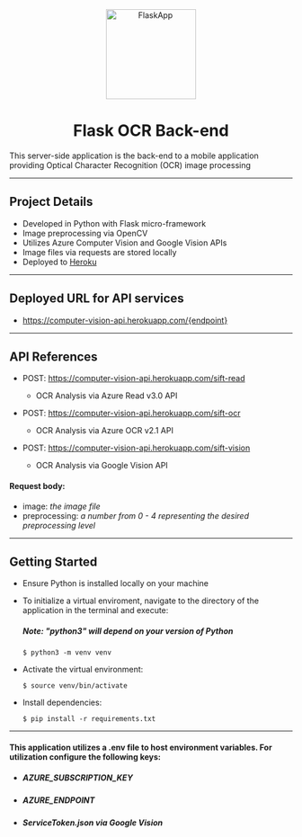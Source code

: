 <div align="center" markdown="1">

<img src="https://www.probytes.net/wp-content/uploads/2018/10/flask-logo-png-transparent.png" height="160" alt="FlaskApp">
<br/>

# Flask OCR Back-end

</div>

This server-side application is the back-end to a mobile application providing Optical Character Recognition (OCR) image processing

---

## Project Details

- Developed in Python with Flask micro-framework
- Image preprocessing via OpenCV
- Utilizes Azure Computer Vision and Google Vision APIs
- Image files via requests are stored locally
- Deployed to [Heroku](https://www.heroku.com/)

---

## Deployed URL for API services

- https://computer-vision-api.herokuapp.com/{endpoint}

---

## API References

- POST: https://computer-vision-api.herokuapp.com/sift-read

  - OCR Analysis via Azure Read v3.0 API

- POST: https://computer-vision-api.herokuapp.com/sift-ocr

  - OCR Analysis via Azure OCR v2.1 API

- POST: https://computer-vision-api.herokuapp.com/sift-vision
  - OCR Analysis via Google Vision API

#### Request body:

- image: _the image file_
- preprocessing: _a number from 0 - 4 representing the desired preprocessing level_

---

## Getting Started

- Ensure Python is installed locally on your machine
- To initialize a virtual enviroment, navigate to the directory of the application in the terminal and execute:

  ##### _Note: "python3" will depend on your version of Python_

  ```
  $ python3 -m venv venv
  ```

- Activate the virtual environment:

  ```
  $ source venv/bin/activate
  ```

- Install dependencies:

  ```
  $ pip install -r requirements.txt
  ```

---

#### This application utilizes a .env file to host environment variables. For utilization configure the following keys:

- ##### AZURE_SUBSCRIPTION_KEY
- ##### AZURE_ENDPOINT
- ##### ServiceToken.json via Google Vision
